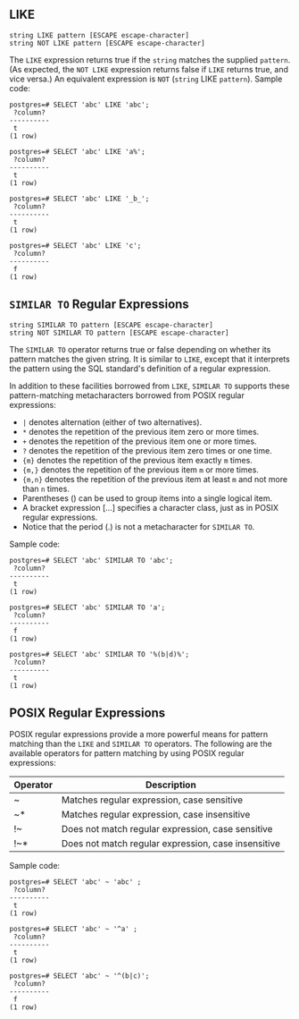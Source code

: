 ## LIKE
```
string LIKE pattern [ESCAPE escape-character]
string NOT LIKE pattern [ESCAPE escape-character]
```
The `LIKE` expression returns true if the `string` matches the supplied `pattern`. (As expected, the `NOT LIKE` expression returns false if `LIKE` returns true, and vice versa.)
An equivalent expression is `NOT` (`string` LIKE `pattern`).
Sample code:
```
postgres=# SELECT 'abc' LIKE 'abc';
 ?column? 
----------
 t
(1 row)
 
postgres=# SELECT 'abc' LIKE 'a%';
 ?column? 
----------
 t
(1 row)
 
postgres=# SELECT 'abc' LIKE '_b_';
 ?column? 
----------
 t
(1 row)
 
postgres=# SELECT 'abc' LIKE 'c';
 ?column? 
----------
 f
(1 row)
```

## `SIMILAR TO` Regular Expressions
```
string SIMILAR TO pattern [ESCAPE escape-character]
string NOT SIMILAR TO pattern [ESCAPE escape-character]
```
The `SIMILAR TO` operator returns true or false depending on whether its pattern matches the given string. It is similar to `LIKE`, except that it interprets the pattern using the SQL standard's definition of a regular expression.

In addition to these facilities borrowed from `LIKE`, `SIMILAR TO` supports these pattern-matching metacharacters borrowed from POSIX regular expressions:
- `|` denotes alternation (either of two alternatives).
- `*` denotes the repetition of the previous item zero or more times.
- `+` denotes the repetition of the previous item one or more times.
- `?` denotes the repetition of the previous item zero times or one time.
- `{m}` denotes the repetition of the previous item exactly `m` times.
- `{m,}` denotes the repetition of the previous item `m` or more times.
- `{m,n}` denotes the repetition of the previous item at least `m` and not more than `n` times.
- Parentheses () can be used to group items into a single logical item.
- A bracket expression [...] specifies a character class, just as in POSIX regular expressions.
- Notice that the period (.) is not a metacharacter for `SIMILAR TO`.

Sample code:
```
postgres=# SELECT 'abc' SIMILAR TO 'abc';
 ?column? 
----------
 t
(1 row)
 
postgres=# SELECT 'abc' SIMILAR TO 'a';
 ?column? 
----------
 f
(1 row)
 
postgres=# SELECT 'abc' SIMILAR TO '%(b|d)%';
 ?column? 
----------
 t
(1 row)
```

## POSIX Regular Expressions
POSIX regular expressions provide a more powerful means for pattern matching than the `LIKE` and `SIMILAR TO` operators.
The following are the available operators for pattern matching by using POSIX regular expressions:

| **Operator** | **Description**                       |
| ---------- | ------------------------------ |
| ~          | Matches regular expression, case sensitive     |
| ~*         | Matches regular expression, case insensitive   |
| !~         | Does not match regular expression, case sensitive  |
| !~*        | Does not match regular expression, case insensitive |

Sample code:
```
postgres=# SELECT 'abc' ~ 'abc' ;
 ?column? 
----------
 t
(1 row)
 
postgres=# SELECT 'abc' ~ '^a' ;
 ?column? 
----------
 t
(1 row)
 
postgres=# SELECT 'abc' ~ '^(b|c)';
 ?column? 
----------
 f
(1 row)
```
